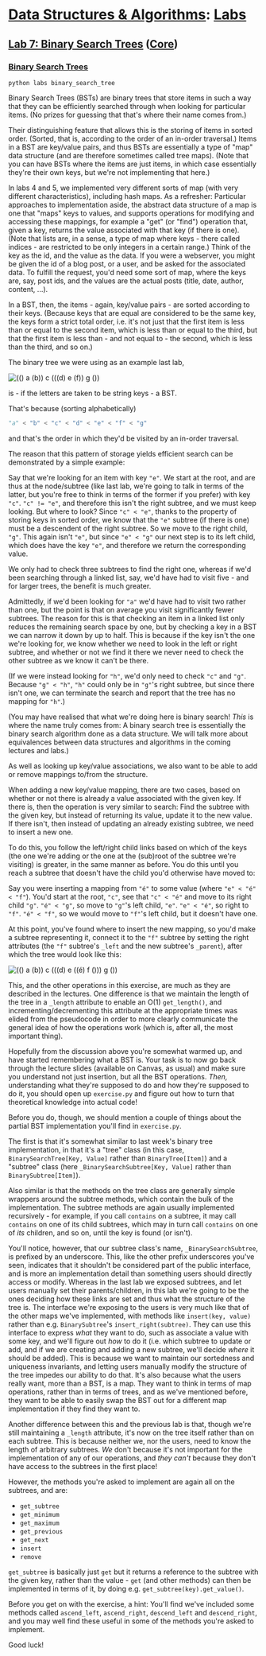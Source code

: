 # [Data Structures & Algorithms](https://github.com/bertie-wheen/dsa-2023-4/blob/trunk/README.md): [Labs](https://github.com/bertie-wheen/dsa-2023-4/blob/trunk/labs/README.md)

## [Lab 7: Binary Search Trees](https://github.com/bertie-wheen/dsa-2023-4/blob/trunk/labs/lab7/README.md) ([Core](https://github.com/bertie-wheen/dsa-2023-4/blob/trunk/labs/lab7/core/README.md))

### [Binary Search Trees](https://github.com/bertie-wheen/dsa-2023-4/blob/trunk/labs/lab7/core/binary_search_tree/README.md)
```shell
python labs binary_search_tree
```

Binary Search Trees (BSTs) are binary trees that store items in such a way that they can be efficiently searched through
when looking for particular items. (No prizes for guessing that that's where their name comes from.)

Their distinguishing feature that allows this is the storing of items in sorted order. (Sorted, that is, according to
the order of an in-order traversal.) Items in a BST are key/value pairs, and thus BSTs are essentially a type of "map"
data structure (and are therefore sometimes called tree maps). (Note that you can have BSTs where the items are just
items, in which case essentially they're their own keys, but we're not implementing that here.)

In labs 4 and 5, we implemented very different sorts of map (with very different characteristics), including hash maps.
As a refresher: Particular approaches to implementation aside, the abstract data structure of a map is one that "maps"
keys to values, and supports operations for modifying and accessing these mappings, for example a "get" (or "find")
operation that, given a key, returns the value associated with that key (if there is one). (Note that lists are, in a
sense, a type of map where keys - there called indices - are restricted to be only integers in a certain range.) Think
of the key as the id, and the value as the data. If you were a webserver, you might be given the id of a blog post, or a
user, and be asked for the associated data. To fulfill the request, you'd need some sort of map, where the keys are,
say, post ids, and the values are the actual posts (title, date, author, content, ...).

In a BST, then, the items - again, key/value pairs - are sorted according to their keys. (Because keys that are equal
are considered to be the same key, the keys form a strict total order, i.e. it's not just that the first item is less
than or equal to the second item, which is less than or equal to the third, but that the first item is less than - and
not equal to - the second, which is less than the third, and so on.)

The binary tree we were using as an example last lab,

![(() a (b)) c (((d) e (f)) g ())](https://github.com/bertie-wheen/dsa-2023-4/blob/trunk/labs/lib/resources/binary_tree/example_tree.png)

is - if the letters are taken to be string keys - a BST.

That's because (sorting alphabetically)
```python
"a" < "b" < "c" < "d" < "e" < "f" < "g"
```
and that's the order in which they'd be visited by an in-order traversal.

The reason that this pattern of storage yields efficient search can be demonstrated by a simple example:

Say that we're looking for an item with key `"e"`. We start at the root, and are thus at the node/subtree (like last
lab, we're going to talk in terms of the latter, but you're free to think in terms of the former if you prefer) with
key `"c"`. `"c" != "e"`, and therefore this isn't the right subtree, and we must keep looking. But where to look? Since
`"c" < "e"`, thanks to the property of storing keys in sorted order, we know that the `"e"` subtree (if there is one)
must be a descendent of the right subtree. So we move to the right child, `"g"`. This again isn't `"e"`, but since
`"e" < "g"` our next step is to its left child, which does have the key `"e"`, and therefore we return the corresponding
value.

We only had to check three subtrees to find the right one, whereas if we'd been searching through a linked list, say,
we'd have had to visit five - and for larger trees, the benefit is much greater.

Admittedly, if we'd been looking for `"a"` we'd have had to visit two rather than one, but the point is that on average
you visit significantly fewer subtrees. The reason for this is that checking an item in a linked list only reduces the
remaining search space by one, but by checking a key in a BST we can narrow it down by up to half. This is because if
the key isn't the one we're looking for, we know whether we need to look in the left or right subtree, and whether or
not we find it there we never need to check the other subtree as we know it can't be there.

(If we were instead looking for `"h"`, we'd only need to check `"c"` and `"g"`. Because `"g" < "h"`, `"h"` could only be
in `"g"`'s right subtree, but since there isn't one, we can terminate the search and report that the tree has no mapping
for `"h"`.)

(You may have realised that what we're doing here is binary search! _This_ is where the name truly comes from: A binary
search tree is essentially the binary search algorithm done as a data structure. We will talk more about equivalences
between data structures and algorithms in the coming lectures and labs.)

As well as looking up key/value associations, we also want to be able to add or remove mappings to/from the structure.

When adding a new key/value mapping, there are two cases, based on whether or not there is already a value associated
with the given key. If there is, then the operation is very similar to search: Find the subtree with the given key, but
instead of returning its value, update it to the new value. If there isn't, then instead of updating an already existing
subtree, we need to insert a new one.

To do this, you follow the left/right child links based on which of the keys (the one we're adding or the one at the
(sub)root of the subtree we're visiting) is greater, in the same manner as before. You do this until you reach a subtree
that doesn't have the child you'd otherwise have moved to:

Say you were inserting a mapping from `"é"` to some value (where `"e" < "é" < "f"`). You'd start at the root, `"c"`, see
that `"c" < "é"` and move to its right child `"g"`. `"é" < "g"`, so move to `"g"`'s left child, `"e"`. `"e" < "é"`, so
right to `"f"`. `"é" < "f"`, so we would move to `"f"`'s left child, but it doesn't have one.

At this point, you've found where to insert the new mapping, so you'd make a subtree representing it, connect it to the
`"f"` subtree by setting the right attributes (the `"f"` subtree's `_left` and the new subtree's `_parent`), after which
the tree would look like this:

![(() a (b)) c (((d) e ((é) f ())) g ())](https://github.com/bertie-wheen/dsa-2023-4/blob/trunk/labs/lib/resources/binary_search_tree/inserted_e_acute.png)

This, and the other operations in this exercise, are much as they are described in the lectures. One difference is that
we maintain the length of the tree in a `_length` attribute to enable an $\mathrm{O}(1)$ `get_length()`, and
incrementing/decrementing this attribute at the appropriate times was elided from the pseudocode in order to more
clearly communicate the general idea of how the operations work (which is, after all, the most important thing).

Hopefully from the discussion above you're somewhat warmed up, and have started remembering what a BST is. Your task is
to now go back through the lecture slides (available on Canvas, as usual) and make sure you understand not just
insertion, but all the BST operations. _Then,_ understanding what they're supposed to do and how they're supposed to do
it, you should open up `exercise.py` and figure out how to turn that theoretical knowledge into actual code!

Before you do, though, we should mention a couple of things about the partial BST implementation you'll find in
`exercise.py`.

The first is that it's somewhat similar to last week's binary tree implementation, in that it's a "tree" class (in this
case, `BinarySearchTree[Key, Value]` rather than `BinaryTree[Item]`) and a "subtree" class (here
`_BinarySearchSubtree[Key, Value]` rather than `BinarySubtree[Item]`).

Also similar is that the methods on the tree class are generally simple wrappers around the subtree methods, which
contain the bulk of the implementation. The subtree methods are again usually implemented recursively - for example, if
you call `contains` on a subtree, it may call `contains` on one of its child subtrees, which may in turn call `contains`
on one of _its_ children, and so on, until the key is found (or isn't).

You'll notice, however, that our subtree class's name, `_BinarySearchSubtree`, is prefixed by an underscore. This, like
the other prefix underscores you've seen, indicates that it shouldn't be considered part of the public interface, and is
more an implementation detail than something users should directly access or modify. Whereas in the last lab we exposed
subtrees, and let users manually set their parents/children, in this lab we're going to be the ones deciding how these
links are set and thus what the structure of the tree is. The interface we're exposing to the users is very much like
that of the other maps we've implemented, with methods like `insert(key, value)` rather than e.g. `BinarySubtree`'s
`insert_right(subtree)`. They can use this interface to express _what_ they want to do, such as associate a value with
some key, and we'll figure out _how_ to do it (i.e. which subtree to update or add, and if we are creating and adding a
new subtree, we'll decide _where_ it should be added). This is because we want to maintain our sortedness and uniqueness
invariants, and letting users manually modify the structure of the tree impedes our ability to do that. It's also
because what the users really want, more than a BST, is a map. They want to think in terms of map operations, rather
than in terms of trees, and as we've mentioned before, they want to be able to easily swap the BST out for a different
map implementation if they find they want to.

Another difference between this and the previous lab is that, though we're still maintaining a `_length` attribute,
it's now on the tree itself rather than on each subtree. This is because neither we, nor the users, need to know the
length of arbitrary subtrees. _We_ don't because it's not important for the implementation of any of our operations,
and _they can't_ because they don't have access to the subtrees in the first place!

However, the methods you're asked to implement are again all on the subtrees, and are:
- `get_subtree`
- `get_minimum`
- `get_maximum`
- `get_previous`
- `get_next`
- `insert`
- `remove`

`get_subtree` is basically just `get` but it returns a reference to the subtree with the given key, rather than the
value - `get` (and other methods) can then be implemented in terms of it, by doing e.g. `get_subtree(key).get_value()`.

Before you get on with the exercise, a hint: You'll find we've included some methods called `ascend_left`,
`ascend_right`, `descend_left` and `descend_right`, and you may well find these useful in some of the methods you're
asked to implement.

Good luck!
